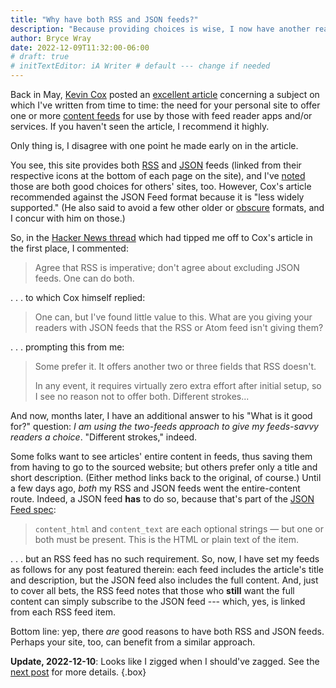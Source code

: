 ```yaml
---
title: "Why have both RSS and JSON feeds?"
description: "Because providing choices is wise, I now have another reason to double up on this site’s content feeds."
author: Bryce Wray
date: 2022-12-09T11:32:00-06:00
# draft: true
# initTextEditor: iA Writer # default --- change if needed
---
```


Back in May, [Kevin Cox](https://kevincox.ca) posted an [excellent article](https://kevincox.ca/2022/05/06/rss-feed-best-practices/) concerning a subject on which I've written from time to time: the need for your personal site to offer one or more [content feeds](https://indieweb.org/feed) for use by those with feed reader apps and/or services. If you haven't seen the article, I recommend it highly.

Only thing is, I disagree with one point he made early on in the article.

<!--more-->

You see, this site provides both [RSS](https://www.rssboard.org/rss-specification) and [JSON](https://jsonfeed.org/) feeds (linked from their respective icons at the bottom of each page on the site), and I've [noted](/posts/2021/05/help-your-website-get-discovered/) those are both good choices for others' sites, too. However, Cox's article recommended against the JSON Feed format because it is "less widely supported." (He also said to avoid a few other older or [obscure](https://microformats.org/wiki/h-feed) formats, and I concur with him on those.)

So, in the [Hacker News thread](https://news.ycombinator.com/item?id=31293488) which had tipped me off to Cox's article in the first place, I commented:

> Agree that RSS is imperative; don't agree about excluding JSON feeds. One can do both.

. . . to which Cox himself replied:

> One can, but I've found little value to this. What are you giving your readers with JSON feeds that the RSS or Atom feed isn't giving them?

. . . prompting this from me:

> Some prefer it. It offers another two or three fields that RSS doesn't.
>
> In any event, it requires virtually zero extra effort after initial setup, so I see no reason not to offer both. Different strokes...

And now, months later, I have an additional answer to his "What is it good for?" question: *I am using the two-feeds approach to give my feeds-savvy readers a choice*. "Different strokes," indeed.

Some folks want to see articles' entire content in feeds, thus saving them from having to go to the sourced website; but others prefer only a title and short description. (Either method links back to the original, of course.) Until a few days ago, *both* my RSS and JSON feeds went the entire-content route. Indeed, a JSON feed **has** to do so, because that's part of the [JSON Feed spec](https://www.jsonfeed.org/version/1.1/):

> `content_html` and `content_text` are each optional strings — but one or both must be present. This is the HTML or plain text of the item.

. . . but an RSS feed has no such requirement. So, now, I have set my feeds as follows for any post featured therein: each feed includes the article's title and description, but the JSON feed also includes the full content. And, just to cover all bets, the RSS feed notes that those who **still** want the full content can simply subscribe to the JSON feed --- which, yes, is linked from each RSS feed item.

Bottom line: yep, there *are* good reasons to have both RSS and JSON feeds. Perhaps your site, too, can benefit from a similar approach.

**Update, 2022-12-10**: Looks like I zigged when I should've zagged. See the [next post](/posts/2022/12/not-so-fast-there-fella/) for more details.
{.box}
